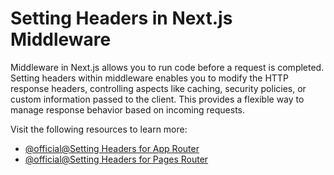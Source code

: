 # Setting Headers in Next.js Middleware

Middleware in Next.js allows you to run code before a request is completed. Setting headers within middleware enables you to modify the HTTP response headers, controlling aspects like caching, security policies, or custom information passed to the client. This provides a flexible way to manage response behavior based on incoming requests.

Visit the following resources to learn more:

- [@official@Setting Headers for App Router](https://nextjs.org/docs/app/api-reference/file-conventions/middleware#setting-headers)
- [@official@Setting Headers for Pages Router](https://nextjs.org/docs/pages/api-reference/file-conventions/middleware#setting-headers)